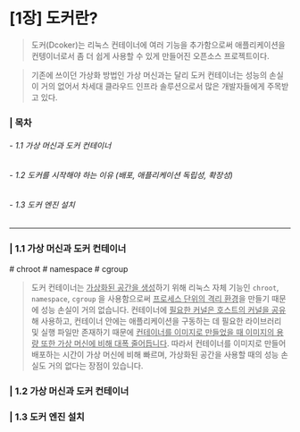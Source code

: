 # [1장] 도커란?

> 도커(Dcoker)는 리눅스 컨테이너에 여러 기능을 추가함으로써 애플리케이션을 컨텡이너로서 좀 더 쉽게 사용할 수 있게 만들어진 오픈소스 프로젝트이다. 

> 기존에 쓰이던 가상화 방법인 가상 머신과는 달리 도커 컨테이너는 성능의 손실이 거의 없어서 차세대 클라우드 인프라 솔루션으로서 많은 개발자들에게 주목받고 있다. 

### | 목차

###### - 1.1 가상 머신과 도커 컨테이너 

###### - 1.2 도커를 시작해야 하는 이유 (배포, 애플리케이션 독립성, 확장성)

###### - 1.3 도커 엔진 설치 

___

### | 1.1 가상 머신과 도커 컨테이너 

\# chroot \# namespace \# cgroup

> 도커 컨테이너는 <u>가상화된 공간을 생성</u>하기 위해 리눅스 자체 기능인 `chroot`, `namespace`, `cgroup` 을 사용함으로써 <u>프로세스 단위의 격리 환경</u>을 만들기 때문에 성능 손실이 거의 없습니다. 컨테이너에 <u>필요한 커널은 호스트의 커널을 공유</u>해 사용하고, 컨테이너 안에는 애플리케이션을 구동하는 데 필요한 라이브러리 및 실행 파일만 존재하기 때문에 <u>컨테이너를 이미지로 만들었을 때 이미지의 용량 또한 가상 머신에 비해 대폭 줄어듭니다</u>. 따라서 컨테이너를 이미지로 만들어 배포하는 시간이 가상 머신에 비해 빠르며, 가상화된 공간을 사용할 때의 성능 손실도 거의 없다는 장점이 있습니다.

### | 1.2 가상 머신과 도커 컨테이너    

### | 1.3 도커 엔진 설치 